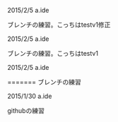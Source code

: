 2015/2/5 a.ide

ブレンチの練習。こっちはtestv1修正



2015/2/5 a.ide

ブレンチの練習。こっちはtestv1


2015/2/5 a.ide

=======
ブレンチの練習


2015/1/30 a.ide

githubの練習

